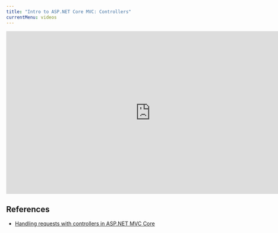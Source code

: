 ```yaml
---
title: "Intro to ASP.NET Core MVC: Controllers"
currentMenu: videos
---
```


<div class="youtube-wrapper"><iframe width="776" height="437" src="https://www.youtube-nocookie.com/embed/2n7keI_E8tE?rel=0" frameborder="0" allowfullscreen></iframe></div>

## References

- [Handling requests with controllers in ASP.NET MVC Core](https://docs.microsoft.com/en-us/aspnet/core/mvc/controllers/actions)
